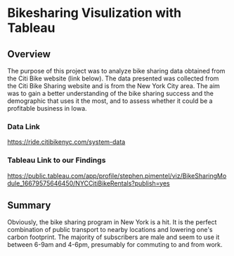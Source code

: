 # Bikesharing Visulization with Tableau

## Overview
The purpose of this project was to analyze bike sharing data obtained from the Citi Bike website (link below). The data presented was collected from the Citi Bike Sharing website and is from the New York City area. The aim was to gain a better understanding of the bike sharing success and the demographic that uses it the most, and to assess whether it could be a profitable business in Iowa.
### Data Link
https://ride.citibikenyc.com/system-data
### Tableau Link to our Findings
https://public.tableau.com/app/profile/stephen.pimentel/viz/BikeSharingModule_16679575646450/NYCCitiBikeRentals?publish=yes
## Summary
Obviously, the bike sharing program in New York is a hit. It is the perfect combination of public transport to nearby locations and lowering one's carbon footprint. The majority of subscribers are male and seem to use it between 6-9am and 4-6pm, presumably for commuting to and from work.
